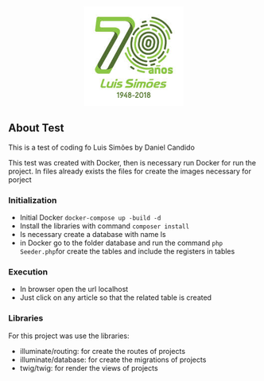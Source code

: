 <p align="center"><img src="public/images/logo.jpg" width="200"></a></p>


## About Test

This is a test of coding fo Luis Simões by Daniel Candido

This test was created with Docker, then is necessary run Docker for run the project.
In files already exists the files for create the images necessary for porject

### Initialization
- Initial Docker `docker-compose up -build -d`
- Install the libraries with command `composer install`
- Is necessary create a database with name ls
- in Docker go to the folder database and run the command `php Seeder.php`for create the tables and include the registers in tables

### Execution
- In browser open the url localhost
- Just click on any article so that the related table is created

### Libraries
For this project was use the libraries:
- illuminate/routing: for create the routes of projects
- illuminate/database: for create the migrations of projects
- twig/twig: for render the views of projects
